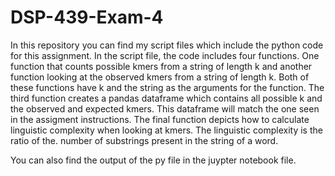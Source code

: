 # DSP-439-Exam-4
In this repository you can find my script files which include the python code for this assignment. In the script file, the code includes four functions. One function that counts possible kmers from a string of length k and another function looking at the observed kmers from a string of length k. Both of these functions have k and the string as the arguments for the function. The third function creates a pandas dataframe which contains all possible k and the observed and expected kmers. This dataframe will match the one seen in the assigment instructions. The final function depicts how to calculate linguistic complexity when looking at kmers. The linguistic complexity is the ratio of the. number of substrings present in the string of a word. 

You can also find the output of the py file in the juypter notebook file. 
